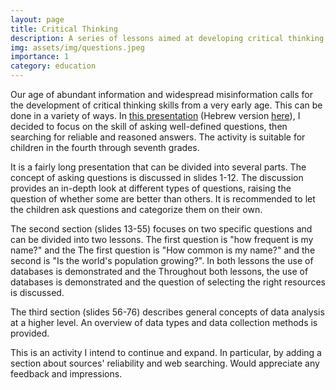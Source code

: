 ```yaml
---
layout: page
title: Critical Thinking
description: A series of lessons aimed at developing critical thinking skills
img: assets/img/questions.jpeg
importance: 1
category: education
---
```


Our age of abundant information and widespread misinformation calls for the development of critical thinking skills from a very early age. This can be done in a variety of ways. In <a href="/al-folio/assets/pdf/critical_thinking.pdf">this presentation<a> (Hebrew version <a href="/al-folio/assets/pdf/critical_thinking_heb.pdf">here<a>), I decided to focus on the skill of asking well-defined questions, then searching for reliable and reasoned answers. The activity is suitable for children in the fourth through seventh grades.

It is a fairly long presentation that can be divided into several parts. The concept of asking questions is discussed in slides 1-12. The discussion provides an in-depth look at different types of questions, raising the question of whether some are better than others. It is recommended to let the children ask questions and categorize them on their own.

The second section (slides 13-55) focuses on two specific questions and can be divided into two lessons. The first question is "how frequent is my name?" and the The first question is "How common is my name?" and the second is "Is the world's population growing?". In both lessons the use of databases is demonstrated and the Throughout both lessons, the use of databases is demonstrated and the question of selecting the right resources is discussed.

The third section (slides 56-76) describes general concepts of data analysis at a higher level. An overview of data types and data collection methods is provided. 

This is an activity I intend to continue and expand. In particular, by adding a section about sources' reliability and web searching. Would appreciate any feedback and impressions. 
